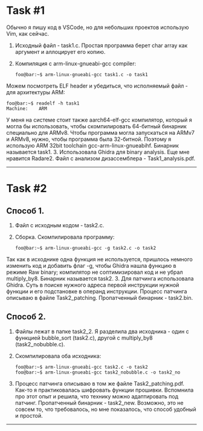 # Task #1
Обычно я пишу код в VSCode, но для небольших проектов использую Vim, как сейчас.
1. Исходный файл - task1.c. Простая программа берет char array как аргумент и аллоцирует его копию.
2. Компиляция с arm-linux-gnueabi-gcc compiler:

	```console
	foo@bar:~$ arm-linux-gnueabi-gcc task1.c -o task1
	```

Можем посмотреть ELF header и убедиться, что исполняемый файл - для архитектуры ARM:

```console
foo@bar:~$ readelf -h task1
Machine:	ARM
```

У меня на системе стоит также aarch64-elf-gcc компилятор, который я могла бы использовать, чтобы скомпилировать 64-битный бинарник специально для ARMv8. Чтобы программа могла запускаться на ARMv7 и ARMv8, нужно, чтобы программа была 32-битной. Поэтому я использую ARM 32bit toolchain gcc-arm-linux-gnueabihf.
Бинарник называется task1.
3. Использовала Ghidra для binary analysis. Еще мне нравится Radare2. Файл с анализом дизассемблера - Task1_analysis.pdf.
_________________________________________________________________________________________________________________________

# Task #2
## Способ 1.
1. Файл с исходным кодом - task2.c.
2. Сборка. Скомпилировала программу:

	```console
	foo@bar:~$ arm-linux-gnueabi-gcc -g task2.c -o task2
	```

Так как в исходнике одна функция не используется, пришлось немного изменить код и добавить флаг -g, чтобы Ghidra нашла функцию в режиме Raw binary; компилятор не соптимизировал код и не убрал multiply_by8.
Бинарник называется task2.
3. Для патчинга использовала Ghidra.
Суть в поиске нужного адреса первой инструкции нужной функции и его подстановке в операнд инструкции. Процесс патчинга описываю в файле Task2_patching.
Пропатченный бинарник - task2.bin.

## Способ 2.
1. Файлы лежат в папке task2_2. Я разделила два исходника - один с функцией bubble_sort (task2.c), другой с multiply_by8 (task2_nobubble.c).
2. Скомпилировала оба исходника:

	```console
	foo@bar:~$ arm-linux-gnueabi-gcc task2.c -o task2
	foo@bar:~$ arm-linux-gnueabi-gcc task2_nobubble.c -o task2_no
	```

3. Процесс патчинга описываю в том же файле Task2_patching.pdf.
Как-то я практиковалась шифровать функции прошивки. Вспомнила про этот опыт и решила, что технику можно адаптировать под патчинг.
Пропатченный бинарник - task2_new.
Возможно, это не совсем то, что требовалось, но мне показалось, что способ удобный и простой.
_________________________________________________________________________________________________________________________
